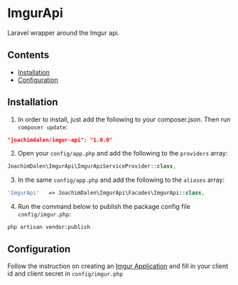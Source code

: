 # ImgurApi

Laravel wrapper around the Imgur api.

## Contents

- [Installation](#installation)
- [Configuration](#configuration)

## Installation

1. In order to install, just add the following to your composer.json. Then run `composer update`:

```json
"joachimdalen/imgur-api": "1.0.0"
```

2. Open your `config/app.php` and add the following to the `providers` array:

```php
JoachimDalen\ImgurApi\ImgurApiServiceProvider::class,
```

3. In the same `config/app.php` and add the following to the `aliases` array:

```php
'ImgurApi'   => JoachimDalen\ImgurApi\Facades\ImgurApi::class,
```

4. Run the command below to publish the package config file `config/imgur.php`:

```shell
php artisan vendor:publish
```
## Configuration
Follow the instruction on creating an [Imgur Application](https://apidocs.imgur.com/) and fill in your client id and client secret in `config/imgur.php`